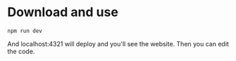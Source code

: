 # Download and use


```
npm run dev
```
And localhost:4321 will deploy and you'll see the website. Then you can edit the code. 
